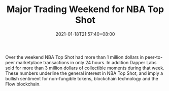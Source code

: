 ﻿---
title: "Major Trading Weekend for NBA Top Shot"
date: 2021-01-18T21:57:40+08:00
lastmod: 2021-01-18T16:45:40+08:00
draft: false
authors: ["Lighthearted"]
description: "Over the weekend NBA Top Shot had more than 1 million dollars in peer-to-peer marketplace transactions in only 24 hours. In addition Dapper Labs sold for more than 3 million dollars of collectible moments during that week. These numbers underline the general interest in NBA Top Shot, and imply a bullish sentiment for non-fungible tokens, blockchain technology and the Flow blockchain."
featuredImage: "major-trading-weekend-for-nba-top-shot.png"
tags: ["Virtual World","Play to Earn"]
categories: ["news"]
news: ["Virtual World"]
weight: 
lightgallery: true
pinned: false
recommend: false
recommend1: false
---

Over the weekend NBA Top Shot had more than 1 million dollars in peer-to-peer marketplace transactions in only 24 hours. In addition Dapper Labs sold for more than 3 million dollars of collectible moments during that week. These numbers underline the general interest in NBA Top Shot, and imply a bullish sentiment for non-fungible tokens, blockchain technology and the Flow blockchain.

<!--more-->

